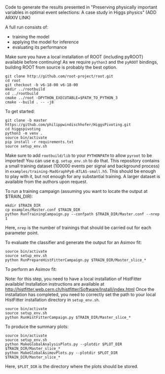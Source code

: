 Code to generate the results presented in "Preserving physically important variables in optimal event selections: A case study in Higgs physics" (ADD ARXIV LINK)

A full run consists of:
* training the model
* applying the model for inference
* evaluating its performance

Make sure you have a local installation of ROOT (including pyROOT) available before continuing!
As we require `python3` and the `pyROOT` bindings, building ROOT from source is probably the best option.
```
git clone http://github.com/root-project/root.git
cd root
git checkout -b v6-18-00 v6-18-00
mkdir ../rootbuild
cd ../rootbuild
cmake ../root -DPYTHON_EXECUTABLE=$PATH_TO_PYTHON_3
cmake --build . -- -j8
```

To get started:
```
git clone -b master https://github.com/philippwindischhofer/HiggsPivoting.git
cd higgspivoting
python3 -m venv .
source bin/activate
pip install -r requirements.txt
source setup_env.sh
```

Make sure to add `rootbuild/lib` to your `PYTHONPATH` to allow `pyroot` to be imported! You can use e.g. `setup_env.sh` to do that.
This repository contains a small training dataset (100000 events per signal and background process) in `examples/training-MadGraphPy8-ATLAS-small.h5`. This should be enough to play
with it, but not enough for any substantial training. A larger dataset is available from the authors upon request.

To run a training campaign (assuming you want to locate the output at $TRAIN_DIR):
```
mkdir $TRAIN_DIR
cp examples/Master.conf $TRAIN_DIR
python RunTrainingCampaign.py --confpath $TRAIN_DIR/Master.conf --nrep 1
```
Here, `nrep` is the number of trainings that should be carried out for each parameter point.

To evaluate the classifier and generate the output for an Asimov fit:
```
source bin/activate
source setup_env.sh
python RunPrepareHistFitterCampaign.py $TRAIN_DIR/Master_slice_*
```

To perform an Asimov fit:

Note: for this step, you need to have a local installation of HistFitter available!
Installation instructions are available at http://histfitter.web.cern.ch/histfitter/Software/Install/index.html
Once the installation has completed, you need to correctly set the path to your local HistFitter installation directory
in `setup_env.sh`.

```
source bin/activate
source setup_env.sh
python RunHistFitterCampaign.py $TRAIN_DIR/Master_slice_*
```

To produce the summary plots:
```
source bin/activate
source setup_env.sh
python MakeGlobalAnalysisPlots.py --plotdir $PLOT_DIR $TRAIN_DIR/Master_slice_* 
python MakeGlobalAsimovPlots.py --plotdir $PLOT_DIR $TRAIN_DIR/Master_slice_* 
```
Here, `$PLOT_DIR` is the directory where the plots should be stored.